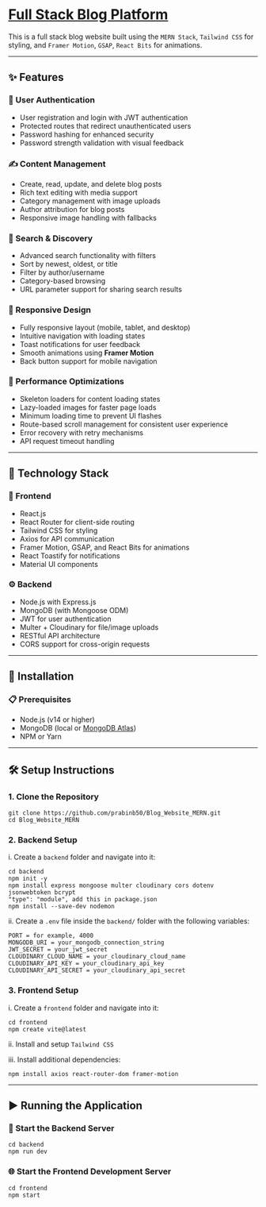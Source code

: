 ﻿# [Full Stack Blog Platform](https://blog-website-mern-gray.vercel.app/) 

This is a full stack blog website built using the `MERN Stack`, `Tailwind CSS` for styling, and `Framer Motion`, `GSAP`, `React Bits` for animations.

---

## ✨ Features

### 🔐 User Authentication
- User registration and login with JWT authentication
- Protected routes that redirect unauthenticated users
- Password hashing for enhanced security
- Password strength validation with visual feedback

### ✍️ Content Management
- Create, read, update, and delete blog posts
- Rich text editing with media support
- Category management with image uploads
- Author attribution for blog posts
- Responsive image handling with fallbacks

### 🔎 Search & Discovery
- Advanced search functionality with filters
- Sort by newest, oldest, or title
- Filter by author/username
- Category-based browsing
- URL parameter support for sharing search results

### 📱 Responsive Design
- Fully responsive layout (mobile, tablet, and desktop)
- Intuitive navigation with loading states
- Toast notifications for user feedback
- Smooth animations using **Framer Motion**
- Back button support for mobile navigation

### 🚀 Performance Optimizations
- Skeleton loaders for content loading states
- Lazy-loaded images for faster page loads
- Minimum loading time to prevent UI flashes
- Route-based scroll management for consistent user experience
- Error recovery with retry mechanisms
- API request timeout handling

---

## 🧰 Technology Stack

### 🔧 Frontend
- React.js  
- React Router for client-side routing  
- Tailwind CSS for styling  
- Axios for API communication  
- Framer Motion, GSAP, and React Bits for animations 
- React Toastify for notifications
- Material UI components   

### ⚙️ Backend
- Node.js with Express.js  
- MongoDB (with Mongoose ODM)  
- JWT for user authentication  
- Multer + Cloudinary for file/image uploads  
- RESTful API architecture  
- CORS support for cross-origin requests

---

## 🚀 Installation

### 📋 Prerequisites
- Node.js (v14 or higher)
- MongoDB (local or [MongoDB Atlas](https://www.mongodb.com/cloud/atlas))
- NPM or Yarn

---

## 🛠️ Setup Instructions

### 1. Clone the Repository

    git clone https://github.com/prabinb50/Blog_Website_MERN.git
    cd Blog_Website_MERN

### 2. Backend Setup

i. Create a `backend` folder and navigate into it:

    cd backend
    npm init -y
    npm install express mongoose multer cloudinary cors dotenv jsonwebtoken bcrypt
    "type": "module", add this in package.json
    npm install --save-dev nodemon

ii. Create a `.env` file inside the `backend/` folder with the following variables:

    PORT = for example, 4000
    MONGODB_URI = your_mongodb_connection_string
    JWT_SECRET = your_jwt_secret
    CLOUDINARY_CLOUD_NAME = your_cloudinary_cloud_name
    CLOUDINARY_API_KEY = your_cloudinary_api_key
    CLOUDINARY_API_SECRET = your_cloudinary_api_secret

### 3. Frontend Setup

i. Create a `frontend` folder and navigate into it:

    cd frontend
    npm create vite@latest

ii. Install and setup `Tailwind CSS`

iii. Install additional dependencies:

    npm install axios react-router-dom framer-motion

---

## ▶️ Running the Application

### 🔁 Start the Backend Server

    cd backend
    npm run dev

### 🌐 Start the Frontend Development Server

    cd frontend
    npm start






